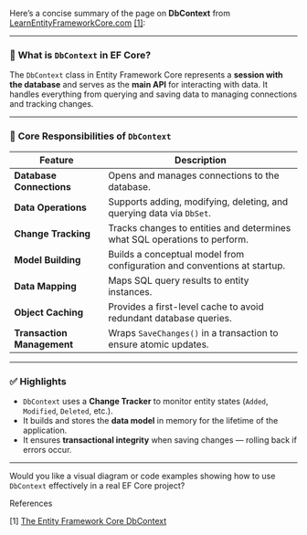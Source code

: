 Here’s a concise summary of the page on **DbContext** from [LearnEntityFrameworkCore.com](https://www.learnentityframeworkcore.com/dbcontext) [[1]](https://www.learnentityframeworkcore.com/dbcontext):

---

### 🧠 **What is `DbContext` in EF Core?**

The `DbContext` class in Entity Framework Core represents a **session with the database** and serves as the **main API** for interacting with data. It handles everything from querying and saving data to managing connections and tracking changes.

---

### 🔑 **Core Responsibilities of `DbContext`**

|**Feature**|**Description**|
|---|---|
|**Database Connections**|Opens and manages connections to the database.|
|**Data Operations**|Supports adding, modifying, deleting, and querying data via `DbSet`.|
|**Change Tracking**|Tracks changes to entities and determines what SQL operations to perform.|
|**Model Building**|Builds a conceptual model from configuration and conventions at startup.|
|**Data Mapping**|Maps SQL query results to entity instances.|
|**Object Caching**|Provides a first-level cache to avoid redundant database queries.|
|**Transaction Management**|Wraps `SaveChanges()` in a transaction to ensure atomic updates.|

---

### ✅ Highlights

- `DbContext` uses a **Change Tracker** to monitor entity states (`Added`, `Modified`, `Deleted`, etc.).
- It builds and stores the **data model** in memory for the lifetime of the application.
- It ensures **transactional integrity** when saving changes — rolling back if errors occur.

---

Would you like a visual diagram or code examples showing how to use `DbContext` effectively in a real EF Core project?

  
References

[1] [The Entity Framework Core DbContext](https://www.learnentityframeworkcore.com/dbcontext)